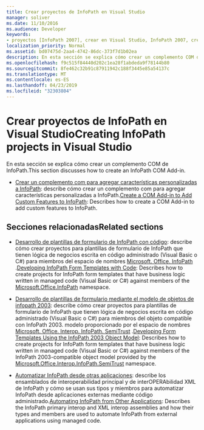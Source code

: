 ```yaml
---
title: Crear proyectos de InfoPath en Visual Studio
manager: soliver
ms.date: 11/10/2016
ms.audience: Developer
keywords:
- proyectos [InfoPath 2007], crear en Visual Studio, InfoPath 2007, crear proyectos en Visual Studio
localization_priority: Normal
ms.assetid: bd07475d-2aa4-4742-86dc-373f7d1b02ea
description: En esta sección se explica cómo crear un complemento COM de InfoPath.
ms.openlocfilehash: f9c515f84440d202c1ea28f1abdeda9f78144b80
ms.sourcegitcommit: 8fe462c32b91c87911942c188f3445e85a54137c
ms.translationtype: MT
ms.contentlocale: es-ES
ms.lasthandoff: 04/23/2019
ms.locfileid: "32303804"
---
```

# <a name="creating-infopath-projects-in-visual-studio"></a><span data-ttu-id="9483f-104">Crear proyectos de InfoPath en Visual Studio</span><span class="sxs-lookup"><span data-stu-id="9483f-104">Creating InfoPath projects in Visual Studio</span></span>

<span data-ttu-id="9483f-105">En esta sección se explica cómo crear un complemento COM de InfoPath.</span><span class="sxs-lookup"><span data-stu-id="9483f-105">This section discusses how to create an InfoPath COM Add-in.</span></span> 

- <span data-ttu-id="9483f-106">[Crear un complemento com para agregar características personalizadas a InfoPath](how-to-create-a-com-add-in-to-add-custom-features-to-infopath.md): describe cómo crear un complemento com para agregar características personalizadas a InfoPath.</span><span class="sxs-lookup"><span data-stu-id="9483f-106">[Create a COM Add-in to Add Custom Features to InfoPath](how-to-create-a-com-add-in-to-add-custom-features-to-infopath.md): Describes how to create a COM Add-in to add custom features to InfoPath.</span></span>
    
## <a name="related-sections"></a><span data-ttu-id="9483f-107">Secciones relacionadas</span><span class="sxs-lookup"><span data-stu-id="9483f-107">Related sections</span></span>

- <span data-ttu-id="9483f-108">[Desarrollo de plantillas de formulario de InfoPath con código](https://msdn.microsoft.com/library/b43ada73-349d-498f-a8bb-e8fd5020d207%28Office.15%29.aspx): describe cómo crear proyectos para plantillas de formulario de InfoPath que tienen lógica de negocios escrita en código administrado (Visual Basic o C#) para miembros del espacio de nombres [Microsoft. Office. InfoPath](https://msdn.microsoft.com/library/Microsoft.Office.InfoPath.aspx) .</span><span class="sxs-lookup"><span data-stu-id="9483f-108">[Developing InfoPath Form Templates with Code](https://msdn.microsoft.com/library/b43ada73-349d-498f-a8bb-e8fd5020d207%28Office.15%29.aspx): Describes how to create projects for InfoPath form templates that have business logic written in managed code (Visual Basic or C#) against members of the [Microsoft.Office.InfoPath](https://msdn.microsoft.com/library/Microsoft.Office.InfoPath.aspx) namespace.</span></span> 
    
- <span data-ttu-id="9483f-109">[Desarrollo de plantillas de formulario mediante el modelo de objetos de infopath 2003](https://msdn.microsoft.com/library/c74cbcd0-4fe6-4eb7-a05c-f61e1868c42b%28Office.15%29.aspx): describe cómo crear proyectos para plantillas de formulario de InfoPath que tienen lógica de negocios escrita en código administrado (Visual Basic o C#) para miembros del objeto compatible con InfoPath 2003. modelo proporcionado por el espacio de nombres [Microsoft. Office. Interop. InfoPath. SemiTrust](https://msdn.microsoft.com/library/Microsoft.Office.Interop.InfoPath.SemiTrust.aspx) .</span><span class="sxs-lookup"><span data-stu-id="9483f-109">[Developing Form Templates Using the InfoPath 2003 Object Model](https://msdn.microsoft.com/library/c74cbcd0-4fe6-4eb7-a05c-f61e1868c42b%28Office.15%29.aspx): Describes how to create projects for InfoPath form templates that have business logic written in managed code (Visual Basic or C#) against members of the InfoPath 2003-compatible object model provided by the [Microsoft.Office.Interop.InfoPath.SemiTrust](https://msdn.microsoft.com/library/Microsoft.Office.Interop.InfoPath.SemiTrust.aspx) namespace.</span></span> 
    
- <span data-ttu-id="9483f-110">[Automatizar InfoPath desde otras aplicaciones](automating-infopath-from-other-applications.md): describe los ensamblados de interoperabilidad principal y de interOPERAbilidad XML de InfoPath y cómo se usan sus tipos y miembros para automatizar InfoPath desde aplicaciones externas mediante código administrado.</span><span class="sxs-lookup"><span data-stu-id="9483f-110">[Automating InfoPath from Other Applications](automating-infopath-from-other-applications.md): Describes the InfoPath primary interop and XML interop assemblies and how their types and members are used to automate InfoPath from external applications using managed code.</span></span>
    


